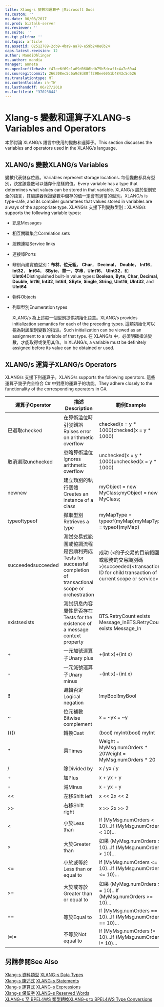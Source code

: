 ```yaml
---
title: Xlang-s 變數和運算子 |Microsoft Docs
ms.custom: ''
ms.date: 06/08/2017
ms.prod: biztalk-server
ms.reviewer: ''
ms.suite: ''
ms.tgt_pltfrm: ''
ms.topic: article
ms.assetid: 02512789-2cb9-4ba9-aa78-e59b248e6b24
caps.latest.revision: 12
author: MandiOhlinger
ms.author: mandia
manager: anneta
ms.openlocfilehash: f47ee6f69c1a69d0686bdb75b5dcaffc4a7c60a4
ms.sourcegitcommit: 266308ec5c6a9d8d80ff298ee6051b4843c5d626
ms.translationtype: MT
ms.contentlocale: zh-TW
ms.lasthandoff: 06/27/2018
ms.locfileid: "37023844"
---
```

# <a name="xlang-s-variables-and-operators"></a><span data-ttu-id="371a1-102">Xlang-s 變數和運算子</span><span class="sxs-lookup"><span data-stu-id="371a1-102">XLANG-s Variables and Operators</span></span>
<span data-ttu-id="371a1-103">本節討論 XLANG/s 語言中使用的變數和運算子。</span><span class="sxs-lookup"><span data-stu-id="371a1-103">This section discusses the variables and operators used in the XLANG/s language.</span></span>  
  
## <a name="xlangs-variables"></a><span data-ttu-id="371a1-104">XLANG/s 變數</span><span class="sxs-lookup"><span data-stu-id="371a1-104">XLANG/s Variables</span></span>  
 <span data-ttu-id="371a1-105">變數代表儲存位置。</span><span class="sxs-lookup"><span data-stu-id="371a1-105">Variables represent storage locations.</span></span> <span data-ttu-id="371a1-106">每個變數都具有型別，決定該變數可以儲存什麼樣的值。</span><span class="sxs-lookup"><span data-stu-id="371a1-106">Every variable has a type that determines what values can be stored in that variable.</span></span> <span data-ttu-id="371a1-107">XLANG/s 屬於型別安全的語言，其編譯器保證變數中儲存的值一定會有適當的型別。</span><span class="sxs-lookup"><span data-stu-id="371a1-107">XLANG/s is type-safe, and its compiler guarantees that values stored in variables are always of the appropriate type.</span></span> <span data-ttu-id="371a1-108">XLANG/s 支援下列變數型別：</span><span class="sxs-lookup"><span data-stu-id="371a1-108">XLANG/s supports the following variable types:</span></span>  
  
- <span data-ttu-id="371a1-109">訊息</span><span class="sxs-lookup"><span data-stu-id="371a1-109">Messages</span></span>  
  
- <span data-ttu-id="371a1-110">相互關聯集合</span><span class="sxs-lookup"><span data-stu-id="371a1-110">Correlation sets</span></span>  
  
- <span data-ttu-id="371a1-111">服務連結</span><span class="sxs-lookup"><span data-stu-id="371a1-111">Service links</span></span>  
  
- <span data-ttu-id="371a1-112">連接埠</span><span class="sxs-lookup"><span data-stu-id="371a1-112">Ports</span></span>  
  
- <span data-ttu-id="371a1-113">辨別內建實值型別：**布林**，**位元組**， **Char**， **Decimal**， **Double**， **Int16**， **Int32**， **Int64**， **SByte**，**單一**，**字串**，**UInt16**， **UInt32**，和**UInt64**</span><span class="sxs-lookup"><span data-stu-id="371a1-113">Distinguished built-in value types: **Boolean**, **Byte**, **Char**, **Decimal**, **Double**, **Int16**, **Int32**, **Int64**, **SByte**, **Single**, **String**, **UInt16**, **UInt32**, and **UInt64**</span></span>  
  
- <span data-ttu-id="371a1-114">物件</span><span class="sxs-lookup"><span data-stu-id="371a1-114">Objects</span></span>  
  
- <span data-ttu-id="371a1-115">列舉型別</span><span class="sxs-lookup"><span data-stu-id="371a1-115">Enumeration types</span></span>  
  
  <span data-ttu-id="371a1-116">XLANG/s 為上述每一個型別提供初始化語意。</span><span class="sxs-lookup"><span data-stu-id="371a1-116">XLANG/s provides initialization semantics for each of the preceding types.</span></span> <span data-ttu-id="371a1-117">這類初始化可以視為對該型別變數的指派。</span><span class="sxs-lookup"><span data-stu-id="371a1-117">Such initialization can be viewed as an assignment to a variable of that type.</span></span> <span data-ttu-id="371a1-118">在 XLANG/s 中，必須明確指派變數，才能取得或使用其值。</span><span class="sxs-lookup"><span data-stu-id="371a1-118">In XLANG/s, a variable must be definitely assigned before its value can be obtained or used.</span></span>  
  
## <a name="xlangs-operators"></a><span data-ttu-id="371a1-119">XLANG/s 運算子</span><span class="sxs-lookup"><span data-stu-id="371a1-119">XLANG/s Operators</span></span>  
 <span data-ttu-id="371a1-120">XLANG/s 支援下列運算子。</span><span class="sxs-lookup"><span data-stu-id="371a1-120">XLANG/s supports the following operators.</span></span> <span data-ttu-id="371a1-121">這些運算子幾乎完全符合 C# 中對應的運算子的功能。</span><span class="sxs-lookup"><span data-stu-id="371a1-121">They adhere closely to the functionality of the corresponding operators in C#.</span></span>  
  
|<span data-ttu-id="371a1-122">運算子</span><span class="sxs-lookup"><span data-stu-id="371a1-122">Operator</span></span>|<span data-ttu-id="371a1-123">描述</span><span class="sxs-lookup"><span data-stu-id="371a1-123">Description</span></span>|<span data-ttu-id="371a1-124">範例</span><span class="sxs-lookup"><span data-stu-id="371a1-124">Example</span></span>|  
|--------------|-----------------|-------------|  
|<span data-ttu-id="371a1-125">已選取</span><span class="sxs-lookup"><span data-stu-id="371a1-125">checked</span></span>|<span data-ttu-id="371a1-126">在算術溢位時引發錯誤</span><span class="sxs-lookup"><span data-stu-id="371a1-126">Raises error on arithmetic overflow</span></span>|<span data-ttu-id="371a1-127">checked(x = y \* 1000)</span><span class="sxs-lookup"><span data-stu-id="371a1-127">checked(x = y \* 1000)</span></span>|  
|<span data-ttu-id="371a1-128">取消選取</span><span class="sxs-lookup"><span data-stu-id="371a1-128">unchecked</span></span>|<span data-ttu-id="371a1-129">忽略算術溢位</span><span class="sxs-lookup"><span data-stu-id="371a1-129">Ignores arithmetic overflow</span></span>|<span data-ttu-id="371a1-130">unchecked(x = y \* 1000)</span><span class="sxs-lookup"><span data-stu-id="371a1-130">unchecked(x = y \* 1000)</span></span>|  
|<span data-ttu-id="371a1-131">new</span><span class="sxs-lookup"><span data-stu-id="371a1-131">new</span></span>|<span data-ttu-id="371a1-132">建立類別的執行個體</span><span class="sxs-lookup"><span data-stu-id="371a1-132">Creates an instance of a class</span></span>|<span data-ttu-id="371a1-133">myObject = new MyClass;</span><span class="sxs-lookup"><span data-stu-id="371a1-133">myObject = new MyClass;</span></span>|  
|<span data-ttu-id="371a1-134">typeof</span><span class="sxs-lookup"><span data-stu-id="371a1-134">typeof</span></span>|<span data-ttu-id="371a1-135">擷取型別</span><span class="sxs-lookup"><span data-stu-id="371a1-135">Retrieves a type</span></span>|<span data-ttu-id="371a1-136">myMapType = typeof(myMap)</span><span class="sxs-lookup"><span data-stu-id="371a1-136">myMapType = typeof(myMap)</span></span>|  
|<span data-ttu-id="371a1-137">succeeded</span><span class="sxs-lookup"><span data-stu-id="371a1-137">succeeded</span></span>|<span data-ttu-id="371a1-138">測試交易式範圍或協調流程是否順利完成</span><span class="sxs-lookup"><span data-stu-id="371a1-138">Tests for successful completion of transactional scope or orchestration</span></span>|<span data-ttu-id="371a1-139">成功 (\<的子交易的目前範圍或服務的交易識別碼\>)</span><span class="sxs-lookup"><span data-stu-id="371a1-139">succeeded(\<transaction ID for child transaction of current scope or service\>)</span></span>|  
|<span data-ttu-id="371a1-140">exists</span><span class="sxs-lookup"><span data-stu-id="371a1-140">exists</span></span>|<span data-ttu-id="371a1-141">測試訊息內容屬性是否存在</span><span class="sxs-lookup"><span data-stu-id="371a1-141">Tests for the existence of a message context property</span></span>|<span data-ttu-id="371a1-142">BTS.RetryCount exists Message_In</span><span class="sxs-lookup"><span data-stu-id="371a1-142">BTS.RetryCount exists Message_In</span></span>|  
|+|<span data-ttu-id="371a1-143">一元加號運算子</span><span class="sxs-lookup"><span data-stu-id="371a1-143">Unary plus</span></span>|<span data-ttu-id="371a1-144">+(int x)</span><span class="sxs-lookup"><span data-stu-id="371a1-144">+(int x)</span></span>|  
|-|<span data-ttu-id="371a1-145">一元減號運算子</span><span class="sxs-lookup"><span data-stu-id="371a1-145">Unary minus</span></span>|<span data-ttu-id="371a1-146">-(int x)</span><span class="sxs-lookup"><span data-stu-id="371a1-146">-(int x)</span></span>|  
|<span data-ttu-id="371a1-147">!</span><span class="sxs-lookup"><span data-stu-id="371a1-147">!</span></span>|<span data-ttu-id="371a1-148">邏輯否定</span><span class="sxs-lookup"><span data-stu-id="371a1-148">Logical negation</span></span>|<span data-ttu-id="371a1-149">!myBool</span><span class="sxs-lookup"><span data-stu-id="371a1-149">!myBool</span></span>|  
|~|<span data-ttu-id="371a1-150">位元補數</span><span class="sxs-lookup"><span data-stu-id="371a1-150">Bitwise complement</span></span>|<span data-ttu-id="371a1-151">x = ~y</span><span class="sxs-lookup"><span data-stu-id="371a1-151">x = ~y</span></span>|  
|<span data-ttu-id="371a1-152">()</span><span class="sxs-lookup"><span data-stu-id="371a1-152">()</span></span>|<span data-ttu-id="371a1-153">轉換</span><span class="sxs-lookup"><span data-stu-id="371a1-153">Cast</span></span>|<span data-ttu-id="371a1-154">(bool) myInt</span><span class="sxs-lookup"><span data-stu-id="371a1-154">(bool) myInt</span></span>|  
|*|<span data-ttu-id="371a1-155">乘</span><span class="sxs-lookup"><span data-stu-id="371a1-155">Times</span></span>|<span data-ttu-id="371a1-156">Weight = MyMsg.numOrders \* 20</span><span class="sxs-lookup"><span data-stu-id="371a1-156">Weight = MyMsg.numOrders \* 20</span></span>|  
|/|<span data-ttu-id="371a1-157">除</span><span class="sxs-lookup"><span data-stu-id="371a1-157">Divided by</span></span>|<span data-ttu-id="371a1-158">x / y</span><span class="sxs-lookup"><span data-stu-id="371a1-158">x / y</span></span>|  
|+|<span data-ttu-id="371a1-159">加</span><span class="sxs-lookup"><span data-stu-id="371a1-159">Plus</span></span>|<span data-ttu-id="371a1-160">x + y</span><span class="sxs-lookup"><span data-stu-id="371a1-160">x + y</span></span>|  
|-|<span data-ttu-id="371a1-161">減</span><span class="sxs-lookup"><span data-stu-id="371a1-161">Minus</span></span>|<span data-ttu-id="371a1-162">x - y</span><span class="sxs-lookup"><span data-stu-id="371a1-162">x - y</span></span>|  
|<<|<span data-ttu-id="371a1-163">左移</span><span class="sxs-lookup"><span data-stu-id="371a1-163">Shift left</span></span>|<span data-ttu-id="371a1-164">x << 2</span><span class="sxs-lookup"><span data-stu-id="371a1-164">x << 2</span></span>|  
|>>|<span data-ttu-id="371a1-165">右移</span><span class="sxs-lookup"><span data-stu-id="371a1-165">Shift right</span></span>|<span data-ttu-id="371a1-166">x >> 2</span><span class="sxs-lookup"><span data-stu-id="371a1-166">x >> 2</span></span>|  
|<|<span data-ttu-id="371a1-167">小於</span><span class="sxs-lookup"><span data-stu-id="371a1-167">Less than</span></span>|<span data-ttu-id="371a1-168">If (MyMsg.numOrders < 10)...</span><span class="sxs-lookup"><span data-stu-id="371a1-168">If (MyMsg.numOrders < 10)...</span></span>|  
|>|<span data-ttu-id="371a1-169">大於</span><span class="sxs-lookup"><span data-stu-id="371a1-169">Greater than</span></span>|<span data-ttu-id="371a1-170">如果 (MyMsg.numOrders > 10)...</span><span class="sxs-lookup"><span data-stu-id="371a1-170">If (MyMsg.numOrders > 10)...</span></span>|  
|<=|<span data-ttu-id="371a1-171">小於或等於</span><span class="sxs-lookup"><span data-stu-id="371a1-171">Less than or equal to</span></span>|<span data-ttu-id="371a1-172">If (MyMsg.numOrders <= 10)...</span><span class="sxs-lookup"><span data-stu-id="371a1-172">If (MyMsg.numOrders <= 10)...</span></span>|  
|>=|<span data-ttu-id="371a1-173">大於或等於</span><span class="sxs-lookup"><span data-stu-id="371a1-173">Greater than or equal to</span></span>|<span data-ttu-id="371a1-174">如果 (MyMsg.numOrders > = 10)...</span><span class="sxs-lookup"><span data-stu-id="371a1-174">If (MyMsg.numOrders >= 10)...</span></span>|  
|==|<span data-ttu-id="371a1-175">等於</span><span class="sxs-lookup"><span data-stu-id="371a1-175">Equal to</span></span>|<span data-ttu-id="371a1-176">If (MyMsg.numOrders == 10)...</span><span class="sxs-lookup"><span data-stu-id="371a1-176">If (MyMsg.numOrders == 10)...</span></span>|  
|<span data-ttu-id="371a1-177">!=</span><span class="sxs-lookup"><span data-stu-id="371a1-177">!=</span></span>|<span data-ttu-id="371a1-178">不等於</span><span class="sxs-lookup"><span data-stu-id="371a1-178">Not equal to</span></span>|<span data-ttu-id="371a1-179">If (MyMsg.numOrders != 10)...</span><span class="sxs-lookup"><span data-stu-id="371a1-179">If (MyMsg.numOrders != 10)...</span></span>|  
  
## <a name="see-also"></a><span data-ttu-id="371a1-180">另請參閱</span><span class="sxs-lookup"><span data-stu-id="371a1-180">See Also</span></span>  
 <span data-ttu-id="371a1-181">[Xlang-s 資料類型](../core/xlang-s-data-types.md) </span><span class="sxs-lookup"><span data-stu-id="371a1-181">[XLANG-s Data Types](../core/xlang-s-data-types.md) </span></span>  
 <span data-ttu-id="371a1-182">[Xlang-s 陳述式](../core/xlang-s-statements.md) </span><span class="sxs-lookup"><span data-stu-id="371a1-182">[XLANG-s Statements](../core/xlang-s-statements.md) </span></span>  
 <span data-ttu-id="371a1-183">[Xlang-s 運算式](../core/xlang-s-expressions.md) </span><span class="sxs-lookup"><span data-stu-id="371a1-183">[XLANG-s Expressions](../core/xlang-s-expressions.md) </span></span>  
 <span data-ttu-id="371a1-184">[Xlang-s 保留字](../core/xlang-s-reserved-words.md) </span><span class="sxs-lookup"><span data-stu-id="371a1-184">[XLANG-s Reserved Words](../core/xlang-s-reserved-words.md) </span></span>  
 [<span data-ttu-id="371a1-185">XLANG-s 至 BPEL4WS 類型轉換</span><span class="sxs-lookup"><span data-stu-id="371a1-185">XLANG-s to BPEL4WS Type Conversions</span></span>](../core/xlang-s-to-bpel4ws-type-conversions.md)
